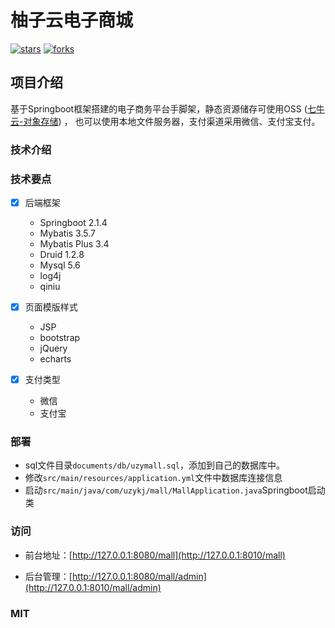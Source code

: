 # 柚子云电子商城
[![stars](https://badgen.net/github/stars/ghostxbh/uzy-ssm-mall?icon=github&color=4ab8a1)](https://github.com/ghostxbh/uzy-ssm-mall)
[![forks](https://badgen.net/github/forks/ghostxbh/uzy-ssm-mall?icon=github&color=4ab8a1)](https://github.com/ghostxbh/uzy-ssm-mall)

## 项目介绍
基于Springboot框架搭建的电子商务平台手脚架，静态资源储存可使用OSS ([七牛云-对象存储](https://www.qiniu.com/products/kodo)) ，
也可以使用本地文件服务器，支付渠道采用微信、支付宝支付。

### 技术介绍

### 技术要点
- [x] 后端框架
    - Springboot      2.1.4
    - Mybatis         3.5.7
    - Mybatis Plus    3.4
    - Druid           1.2.8
    - Mysql           5.6
    - log4j
    - qiniu
  
- [x] 页面模版样式
    - JSP
    - bootstrap
    - jQuery
    - echarts

- [x] 支付类型
    - 微信
    - 支付宝

### 部署
- sql文件目录`documents/db/uzymall.sql`，添加到自己的数据库中。
- 修改`src/main/resources/application.yml`文件中数据库连接信息
- 启动`src/main/java/com/uzykj/mall/MallApplication.java`Springboot启动类

### 访问
- 前台地址：[http://127.0.0.1:8080/mall](http://127.0.0.1:8010/mall)

- 后台管理：[http://127.0.0.1:8080/mall/admin](http://127.0.0.1:8010/mall/admin)

### MIT
